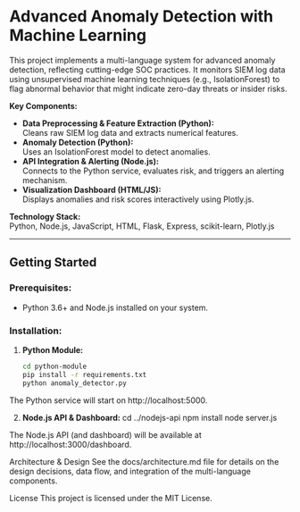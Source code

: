 # Advanced Anomaly Detection with Machine Learning

This project implements a multi-language system for advanced anomaly detection, reflecting cutting-edge SOC practices. It monitors SIEM log data using unsupervised machine learning techniques (e.g., IsolationForest) to flag abnormal behavior that might indicate zero-day threats or insider risks.

**Key Components:**
- **Data Preprocessing & Feature Extraction (Python):**  
  Cleans raw SIEM log data and extracts numerical features.
- **Anomaly Detection (Python):**  
  Uses an IsolationForest model to detect anomalies.
- **API Integration & Alerting (Node.js):**  
  Connects to the Python service, evaluates risk, and triggers an alerting mechanism.
- **Visualization Dashboard (HTML/JS):**  
  Displays anomalies and risk scores interactively using Plotly.js.

**Technology Stack:**  
Python, Node.js, JavaScript, HTML, Flask, Express, scikit-learn, Plotly.js

---

## Getting Started

### Prerequisites:
- Python 3.6+ and Node.js installed on your system.

### Installation:

1. **Python Module:**
   ```bash
   cd python-module
   pip install -r requirements.txt
   python anomaly_detector.py

The Python service will start on http://localhost:5000.

2. **Node.js API & Dashboard:**
cd ../nodejs-api
npm install
node server.js

The Node.js API (and dashboard) will be available at http://localhost:3000/dashboard.

Architecture & Design
See the docs/architecture.md file for details on the design decisions, data flow, and integration of the multi-language components.

License
This project is licensed under the MIT License.


